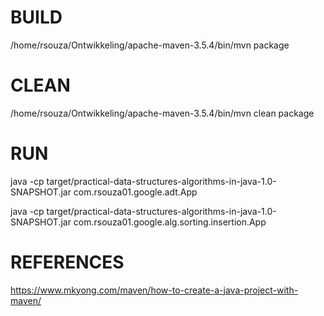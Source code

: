 # BUILD

/home/rsouza/Ontwikkeling/apache-maven-3.5.4/bin/mvn package

# CLEAN

/home/rsouza/Ontwikkeling/apache-maven-3.5.4/bin/mvn clean package

# RUN

java -cp target/practical-data-structures-algorithms-in-java-1.0-SNAPSHOT.jar com.rsouza01.google.adt.App

java -cp target/practical-data-structures-algorithms-in-java-1.0-SNAPSHOT.jar com.rsouza01.google.alg.sorting.insertion.App

# REFERENCES

https://www.mkyong.com/maven/how-to-create-a-java-project-with-maven/